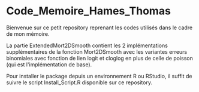 # Code_Memoire_Hames_Thomas

Bienvenue sur ce petit repository reprenant les codes utilisés dans le cadre de mon mémoire. 

La partie ExtendedMort2DSmooth contient les 2 implémentations supplémentaires de la fonction Mort2DSmooth avec les variantes erreurs binomiales avec fonction de lien logit et cloglog en plus de celle de poisson (qui est l'implémentation de base). 

Pour installer le package depuis un environnement R ou RStudio, il suffit de suivre le script Install_Script.R disponible sur ce repository. 

